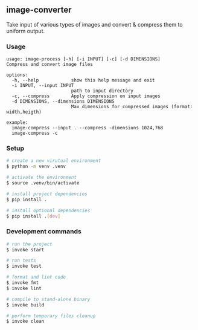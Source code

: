 ## image-converter
Take input of various types of images and convert & compress them to uniform output.


### Usage

```
usage: image-process [-h] [-i INPUT] [-c] [-d DIMENSIONS]
Compress and convert image files

options:
  -h, --help            show this help message and exit
  -i INPUT, --input INPUT
                        path to input directory
  -c, --compress        Apply compression on input images
  -d DIMENSIONS, --dimensions DIMENSIONS
                        Max dimensions for compressed images (format: width,heigth)

example:
  image-compress --input . --compress -dimensions 1024,768
  image-compress -c
```


### Setup

```bash
# create a new virutual environment
$ python -m venv .venv

# activate the environment
$ source .venv/bin/activate

# install project dependencies
$ pip install .

# install optional dependencies
$ pip install .[dev]
```


### Development commands

```bash
# run the project
$ invoke start

# run tests
$ invoke test

# format and lint code
$ invoke fmt 
$ invoke lint

# compile to stand-alone binary
$ invoke build

# perform temporary files cleanup
$ invoke clean
```
